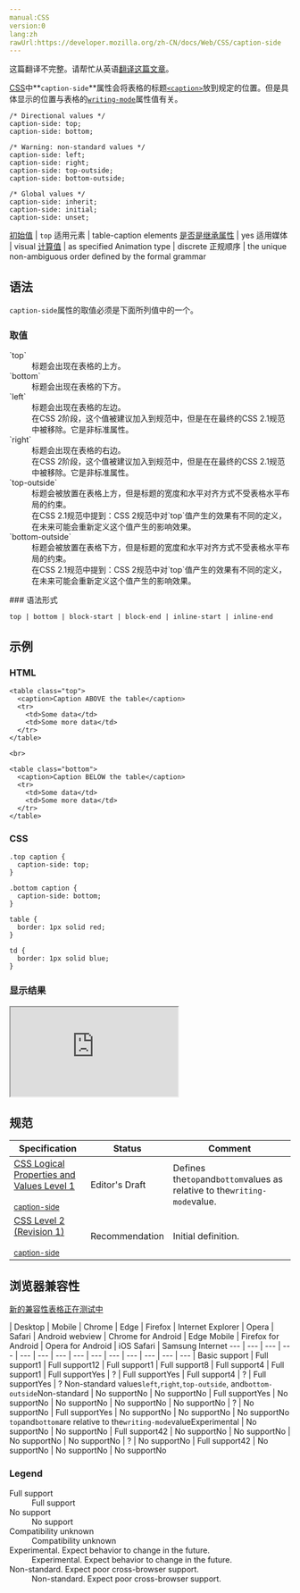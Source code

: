 ```yaml
---
manual:CSS
version:0
lang:zh
rawUrl:https://developer.mozilla.org/zh-CN/docs/Web/CSS/caption-side
---
```




这篇翻译不完整。请帮忙从英语[翻译这篇文章](%29320 "")。






[CSS](%28350 "CSS")中**`caption-side`**属性会将表格的标题[`<caption>`](%13382 "HTML <caption> 元素 (or HTML 表格标题元素) 展示一个表格的标题， 它常常作为 <table> 的第一个子元素出现，同时显示在表格内容的最前面，但是，它同样可以被CSS样式化，所以，它同样可以出现在任何一个一个相对于表格的做任意位置。")放到规定的位置。但是具体显示的位置与表格的[`writing-mode`](%28266 "此页面仍未被本地化, 期待您的翻译!")属性值有关。


```
/* Directional values */ 
caption-side: top; 
caption-side: bottom; 

/* Warning: non-standard values */ 
caption-side: left; 
caption-side: right; 
caption-side: top-outside; 
caption-side: bottom-outside; 

/* Global values */ 
caption-side: inherit; 
caption-side: initial; 
caption-side: unset;
```

[初始值](%28302 "") | `top` 
适用元素 | table-caption elements 
[是否是继承属性](%28299 "") | yes 
适用媒体 | visual 
[计算值](%28304 "") | as specified 
Animation type | discrete 
正规顺序 | the unique non-ambiguous order defined by the formal grammar 


## 语法<a name="Syntax"></a>


`caption-side`属性的取值必须是下面所列值中的一个。


### 取值<a name="取值"></a>
<dl><dt id=''>`top`</dt><dd>标题会出现在表格的上方。</dd><dt id=''>`bottom`</dt><dd>标题会出现在表格的下方。</dd><dt id=''>`left`<i></i></dt><dd>标题会出现在表格的左边。</dd><dd>在CSS 2阶段，这个值被建议加入到规范中，但是在在最终的CSS 2.1规范中被移除。它是非标准属性。
</dd><dt id=''>`right`<i></i></dt><dd>标题会出现在表格的右边。</dd><dd>在CSS 2阶段，这个值被建议加入到规范中，但是在在最终的CSS 2.1规范中被移除。它是非标准属性。
</dd><dt id=''>`top-outside`<i></i></dt><dd>标题会被放置在表格上方，但是标题的宽度和水平对齐方式不受表格水平布局的约束。</dd><dd>在CSS 2.1规范中提到：CSS 2规范中对`top`值产生的效果有不同的定义，在未来可能会重新定义这个值产生的影响效果。
</dd><dt id=''>`bottom-outside`<i></i></dt><dd>标题会被放置在表格下方，但是标题的宽度和水平对齐方式不受表格水平布局的约束。</dd><dd>在CSS 2.1规范中提到：CSS 2规范中对`top`值产生的效果有不同的定义，在未来可能会重新定义这个值产生的影响效果。
</dd></dl>
### 语法形式<a name="语法形式"></a>

```
top | bottom | block-start | block-end | inline-start | inline-end
```

## 示例<a name="示例"></a>

### HTML<a name="HTML"></a>

```
<table class="top">
  <caption>Caption ABOVE the table</caption>
  <tr>
    <td>Some data</td>
    <td>Some more data</td>
  </tr>
</table>

<br>

<table class="bottom">
  <caption>Caption BELOW the table</caption>
  <tr>
    <td>Some data</td>
    <td>Some more data</td>
  </tr>
</table>
```

### CSS<a name="CSS"></a>

```
.top caption {
  caption-side: top;
}

.bottom caption {
  caption-side: bottom;
}

table {
  border: 1px solid red;
}

td {
  border: 1px solid blue;
}
```

### 显示结果<a name="显示结果"></a>


<iframe src='https://mdn.mozillademos.org/zh-CN/docs/Web/CSS/caption-side$samples/Example?revision=1348964' width='auto' height='160'></iframe>


## 规范<a name="Specifications"></a>

Specification | Status | Comment 
 ---  |  ---  |  ---  | 
[CSS Logical Properties and Values Level 1<br></br><small>caption-side</small>](%29321 "") | Editor&#39;s Draft | Defines the`top`and`bottom`values as relative to the`writing-mode`value. 
[CSS Level 2 (Revision 1)<br></br><small>caption-side</small>](%29322 "") | Recommendation | Initial definition. 


## 浏览器兼容性<a name="Browser_compatibility"></a>
[新的兼容性表格正在测试中<i></i>](%3360 "")

 | <abbr>Desktop<i></i></abbr> | <abbr>Mobile<i></i></abbr> 
 | <abbr>Chrome<i></i></abbr> | <abbr>Edge<i></i></abbr> | <abbr>Firefox<i></i></abbr> | <abbr>Internet Explorer<i></i></abbr> | <abbr>Opera<i></i></abbr> | <abbr>Safari<i></i></abbr> | <abbr>Android webview<i></i></abbr> | <abbr>Chrome for Android<i></i></abbr> | <abbr>Edge Mobile<i></i></abbr> | <abbr>Firefox for Android<i></i></abbr> | <abbr>Opera for Android<i></i></abbr> | <abbr>iOS Safari<i></i></abbr> | <abbr>Samsung Internet<i></i></abbr> 
 ---  |  ---  |  ---  |  ---  |  ---  |  ---  |  ---  |  ---  |  ---  |  ---  |  ---  |  ---  |  ---  |  ---  | 
Basic support | <abbr>Full support</abbr>1 | <abbr>Full support</abbr>12 | <abbr>Full support</abbr>1 | <abbr>Full support</abbr>8 | <abbr>Full support</abbr>4 | <abbr>Full support</abbr>1 | <abbr>Full support</abbr>Yes | <abbr>?</abbr> | <abbr>Full support</abbr>Yes | <abbr>Full support</abbr>4 | <abbr>?</abbr> | <abbr>Full support</abbr>Yes | <abbr>?</abbr> 
Non-standard values`left`,`right`,`top-outside`, and`bottom-outside`<abbr>Non-standard<i></i></abbr> | <abbr>No support</abbr>No | <abbr>No support</abbr>No | <abbr>Full support</abbr>Yes | <abbr>No support</abbr>No | <abbr>No support</abbr>No | <abbr>No support</abbr>No | <abbr>No support</abbr>No | <abbr>?</abbr> | <abbr>No support</abbr>No | <abbr>Full support</abbr>Yes | <abbr>No support</abbr>No | <abbr>No support</abbr>No | <abbr>No support</abbr>No 
`top`and`bottom`are relative to the`writing-mode`value<abbr>Experimental<i></i></abbr> | <abbr>No support</abbr>No | <abbr>No support</abbr>No | <abbr>Full support</abbr>42 | <abbr>No support</abbr>No | <abbr>No support</abbr>No | <abbr>No support</abbr>No | <abbr>No support</abbr>No | <abbr>?</abbr> | <abbr>No support</abbr>No | <abbr>Full support</abbr>42 | <abbr>No support</abbr>No | <abbr>No support</abbr>No | <abbr>No support</abbr>No 


### Legend<a name="Legend"></a>
<dl><dt id=''><abbr>Full support</abbr></dt><dd>Full support</dd><dt id=''><abbr>No support</abbr></dt><dd>No support</dd><dt id=''><abbr>Compatibility unknown</abbr></dt><dd>Compatibility unknown</dd><dt id=''><abbr>Experimental. Expect behavior to change in the future.<i></i></abbr></dt><dd>Experimental. Expect behavior to change in the future.</dd><dt id=''><abbr>Non-standard. Expect poor cross-browser support.<i></i></abbr></dt><dd>Non-standard. Expect poor cross-browser support.</dd></dl>



